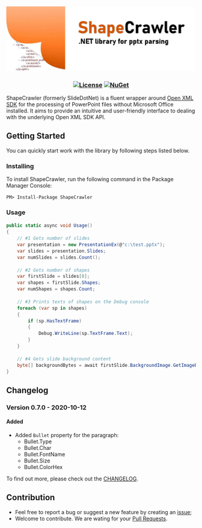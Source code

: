 <h3 align="center">

![ShapeCrawler](/resources/readme.png)

</h3>

<h3 align="center">

  [![License](https://img.shields.io/badge/license-MIT-blue.svg)](LICENSE)
  [![NuGet](https://img.shields.io/nuget/v/SlideDotNet?color=blue)](https://www.nuget.org/packages/SlideDotNet)  

</h3>

ShapeCrawler (formerly SlideDotNet) is a fluent wrapper around [Open XML SDK](https://github.com/OfficeDev/Open-XML-SDK) for the processing of PowerPoint files without Microsoft Office installed. It aims to provide an intuitive and user-friendly interface to dealing with the underlying Open XML SDK API.

## Getting Started
You can quickly start work with the library by following steps listed below.

### Installing
To install ShapeCrawler, run the following command in the Package Manager Console:
```
PM> Install-Package ShapeCrawler
```

### Usage
```C#
public static async void Usage()
{
    // #1 Gets number of slides
    var presentation = new PresentationEx(@"c:\test.pptx");
    var slides = presentation.Slides;
    var numSlides = slides.Count();
    
    // #2 Gets number of shapes
    var firstSlide = slides[0];
    var shapes = firstSlide.Shapes;
    var numShapes = shapes.Count;
    
    // #3 Prints texts of shapes on the Debug console
    foreach (var sp in shapes)
    {
        if (sp.HasTextFrame)
        {
            Debug.WriteLine(sp.TextFrame.Text);
        }
    }

    // #4 Gets slide background content
    byte[] backgroundBytes = await firstSlide.BackgroundImage.GetImageBytes();
}
```

## Changelog
### Version 0.7.0 - 2020-10-12
#### Added
- Added `Bullet` property for the paragraph:
    - Bullet.Type
    - Bullet.Char
    - Bullet.FontName
    - Bullet.Size
    - Bullet.ColorHex

To find out more, please check out the [CHANGELOG](https://github.com/ShapeCrawler/ShapeCrawler/blob/master/CHANGELOG.md).

## Contribution
- Feel free to report a bug or suggest a new feature by creating an [issue](https://github.com/ShapeCrawler/ShapeCrawler/issues);
- Welcome to contribute. We are wating for your [Pull Requests](https://github.com/ShapeCrawler/ShapeCrawler/pulls). 
